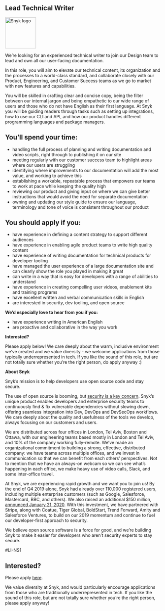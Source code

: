 Lead Technical Writer
---

<img src="https://res.cloudinary.com/snyk/image/upload/v1537345894/press-kit/brand/logo-black.png" width="100" alt="Snyk logo" />

<p><span style="font-weight: 400;">We’re looking for an experienced technical writer to join our Design team to lead and own all our user-facing documentation.&nbsp;</span></p>
<p><span style="font-weight: 400;">In this role, you will aim to elevate our technical content, its organization and the processes to a world-class standard, and collaborate closely with our Product, Engineering, and Customer Success teams as we go to market with new features and capabilities.</span></p>
<p><span style="font-weight: 400;">You will be skilled in crafting clear and concise copy, being the filter between our internal jargon and being empathetic to our wide range of users and those who do not have English as their first language. At Snyk you will be guiding readers through tasks such as setting up integrations, how to use our CLI and API, and how our product handles different programming languages and package managers.</span></p>
<h2><strong>You’ll spend your time:</strong></h2>
<ul>
<li style="font-weight: 400;"><span style="font-weight: 400;">handling the full process of planning and writing documentation and video scripts, right through to publishing it on our site</span></li>
<li style="font-weight: 400;"><span style="font-weight: 400;">meeting regularly with our customer success team to highlight areas where our users are struggling</span></li>
<li style="font-weight: 400;"><span style="font-weight: 400;">identifying where improvements to our documentation will add the most value, and working to achieve this</span></li>
<li style="font-weight: 400;"><span style="font-weight: 400;">establishing a workable, repeatable process that empowers our teams to work at pace while keeping the quality high&nbsp;</span></li>
<li style="font-weight: 400;"><span style="font-weight: 400;">reviewing our product and giving input on where we can give better instructions that would avoid the need for separate documentation</span></li>
<li style="font-weight: 400;"><span style="font-weight: 400;">owning and updating our style guide to ensure our language, terminology and tone of voice is consistent throughout our product</span></li>
</ul>
<h2><strong>You should apply if you:</strong></h2>
<ul>
<li style="font-weight: 400;"><span style="font-weight: 400;">have experience in defining a content strategy to support different audiences&nbsp;</span></li>
<li style="font-weight: 400;"><span style="font-weight: 400;">have experience in enabling agile product teams to write high quality content</span></li>
<li style="font-weight: 400;"><span style="font-weight: 400;">have experience of writing documentation for technical products for developer tooling</span></li>
<li style="font-weight: 400;"><span style="font-weight: 400;">have managed the user experience of a large documentation site and can clearly show the role you played in making it great</span></li>
<li style="font-weight: 400;"><span style="font-weight: 400;">can write in a way that is easy for developers with a range of abilities to understand</span></li>
<li style="font-weight: 400;"><span style="font-weight: 400;">have experience in creating compelling user videos, enablement kits and training programs</span></li>
<li style="font-weight: 400;"><span style="font-weight: 400;">have excellent written and verbal communication skills in English</span></li>
<li style="font-weight: 400;"><span style="font-weight: 400;">are interested in security, dev tooling, and open source</span></li>
</ul>
<p><strong>We’d especially love to hear from you if you:</strong></p>
<ul>
<li style="font-weight: 400;"><span style="font-weight: 400;">have experience writing in American English</span></li>
<li style="font-weight: 400;"><span style="font-weight: 400;">are proactive and collaborative in the way you work</span></li>
</ul>
<p><strong>Interested?</strong></p>
<p><span style="font-weight: 400;">Please apply below! We care deeply about the warm, inclusive environment we’ve created and we value diversity - we welcome applications from those typically underrepresented in tech. If you like the sound of this role, but are not totally sure whether you’re the right person, do apply anyway :)</span></p>
<p><strong>About Snyk</strong></p>
<p><span style="font-weight: 400;">Snyk’s mission is to help developers use open source code and stay secure.&nbsp;</span></p>
<p><span style="font-weight: 400;">The use of open source is booming, but </span><a href="https://snyk.io/blog/devsecops-insights-2020/"><span style="font-weight: 400;">security is a key concern</span></a><span style="font-weight: 400;">. Snyk’s unique product enables developers and enterprise security teams to continuously find &amp; fix vulnerable dependencies without slowing down, offering seamless integration into Dev, DevOps and DevSecOps workflows. We care deeply about the quality and usefulness of the tools we develop, always focusing on our customers and users.&nbsp;</span></p>
<p><span style="font-weight: 400;">We are distributed across four offices in London, Tel Aviv, Boston and Ottawa, with our engineering teams based mostly in London and Tel Aviv, and 10% of the company working fully-remote. We’ve made an organizational commitment to building a strong, effective, distributed company: we have teams across multiple offices, and we invest in communication so that we can benefit from each others’ perspectives. Not to mention that we have an always-on webcam so we can see what’s happening in each office, we make heavy use of video calls, Slack, and some inter-office travel.</span></p>
<p><span style="font-weight: 400;">At Snyk, we are experiencing rapid growth and we want you to join us! By the end of Q4 2019 alone, Snyk had already over 110,000 registered users, including multiple enterprise customers (such as Google, Salesforce, Mastercard, BBC, and others). We also raised an additional $150 million, </span><a href="https://snyk.io/blog/snyk-closes-150m/"><span style="font-weight: 400;">announced January 21, 2020</span></a><span style="font-weight: 400;">. With this investment, we have partnered with Stripe, along with Coatue, Tiger Global, BoldStart, Trend Forward, Amity and Salesforce Ventures, to build on our 2019 momentum and continue to fuel our developer-first approach to security.&nbsp;</span></p>
<p><span style="font-weight: 400;">We believe open source software is a force for good, and we’re building Snyk to make it easier for developers who aren’t security experts to stay secure.</span></p>
<p><span style="font-weight: 400;">#LI-NS1</span></p>

Interested?
---

Please apply [here](https://boards.greenhouse.io/snyk/jobs/4789371002#app).

We value diversity at Snyk, and would particularly encourage applications from those who are traditionally underrepresented in tech.
If you like the sound of this role, but are not totally sure whether you’re the right person, please apply anyway!
